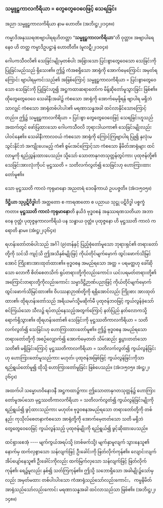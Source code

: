 ### သမ္မူဠှကာလကိရိယာ = တွေတွေဝေဝေဖြင့် သေရခြင်း

အညာ သမ္မူဠှကာလကိရိယာ နာမ ဟောတိ။ (အဘိ၊ဋ္ဌ၊၂၊၁၄၈။)

ကမ္မာဒိအနုဿရဏဗျာပါရရဟိတတ္တာ “**သမ္မူဠှကာလကိရိယာ**”တိ ဝုတ္တာ။ အဗျာပါရေနေဝ ဟိ တတ္ထ ကမ္မာဒိဥပဋ္ဌာနံ ဟောတီတိ။ (မူလဋီ၊၂၊၁၀၄။)

ဂေါပကသီဝလိ၏ သေခြင်းမျိုးမှတစ်ပါး အခြားသော ပြင်းစွာတွေဝေသော သေခြင်းကို ပြုခြင်းမည်သည် ရှိသေး၏။ 
ဤ၌ ကံအစရှိသော အာရုံကို အောက်မေ့ကြောင်း အမှတ်ရကြောင်း ဗျာပါရမှကင်းသည်၏ အဖြစ်ကြောင့် သမ္မူဠှကာလကိရိယာ = ပြင်းစွာတွေဝေသော သေခြင်းကို ပြုခြင်းဟူ၍ အဋ္ဌကထာဆရာတော်က မိန့်ဆိုတော်မူသွားခြင်း ဖြစ်၏။ 
ထိုတွေတွေဝေဝေ သေခါနီးအခါ၌ ကံစသော အာရုံကို အောက်မေ့ဖို့ရန် ဗျာပါရ မရှိဘဲသာလျှင် ကံစသော အာရုံတစ်ပါးပါး၏ မရဏာသန္နအခါ ထင်လာနိုင်သောကြောင့်တည်း။ 
ဤ၌ သမ္မူဠှကာလကိရိယာ = ပြင်းစွာ တွေတွေဝေဝေဖြင့် သေရခြင်းဟူသည် အထက်တွင် ဖော်ပြထားသော ဂေါပကသီဝလိ ဘုရားဒါယကာ၏ သေခြင်းမျိုးလည်း ပါဝင်နေ၏။ 
သေခါနီးကာလဝယ် ကံစသော အာရုံကို ကြောင့်ကြဗျာပါရ ပြု၍ နှလုံးမသွင်းနိုင်ဘဲ အကျိုးပေးမည့် ကံ၏ စွမ်းအင်ကြောင့်သာ ကံစသော နိမိတ်အာရုံများ ထင်လာမှုကို ရည်ညွှန်းထားပေသည်။ 
သို့သော် သောတာနုဂတသုတ္တန်တွင်ကား ပုထုဇန်တို့၏ သေခြင်းအားလုံးကိုပင် မုဋ္ဌဿတိ = သတိလက်လွတ်၍ သေခြင်းဟု ဟောကြားထားတော်မူ၏။

သော မုဋ္ဌဿတိ ကာလံ ကုရုမာနော အညတရံ ဒေဝနိကာယံ ဥပပဇ္ဇတိ။ (အံ၊၁၊၅၀၅။)

**ဒိဋ္ဌိယာ သုပ္ပဋိဝိဒ္ဓါ**တိ အတ္ထတော စ ကာရဏတော စ ပညာယ သုဋ္ဌု ပဋိဝိဒ္ဓါ ပစ္စက္ခံ ကတာ။ **မုဋ္ဌဿတိ ကာလံ ကုရုမာနော**တိ နယိဒံ ဗုဒ္ဓဝစနံ အနုဿရဏသတိယာ အဘာဝေန ဝုတ္တံ၊ ပုထုဇ္ဇနကာလကိရိယံ ပန သန္ဓာယ ဝုတ္တံ။ ပုထုဇ္ဇနော ဟိ မုဋ္ဌဿတိ ကာလံ ကရောတိ နာမ။ (အံ၊ဋ္ဌ၊၂၊၃၆၄။)

ရဟန်းတော်တစ်ပါးသည် အင်္ဂါ (၉)တန်နှင့် ပြည့်စုံတော်မူသော ဘုရားရှင်၏ တရားတော်တို့ကို သင်သိ ကျင့်သိ ဤအသိနှစ်မျိုးဖြင့် ကိုယ်တိုင်မျက်မှောက် ထွင်းဖောက်သိမြင်အောင် ကြိုးစားအားထုတ်ထား၏။ 
ဗုဒ္ဓဝစန အမည်ရသော အတ္ထ = ပရမတ္ထဟု ခေါ်ဆိုသော လောကီ စိတ်စေတသိက် ရုပ်တရားတို့ကိုလည်းကောင်း၊ ယင်းပရမတ်တရားတို့၏ အကြောင်းတရားတို့ကိုလည်းကောင်း သမ္မာဒိဋ္ဌိဉာဏ်ပညာဖြင့် ကိုယ်တိုင်မျက်မှောက် ထွင်းဖောက်သိမြင်ထား၏။ 
ဝိပဿနာဉာဏ်တို့ကို ရရှိအောင်လည်း ကြိုးစား အားထုတ်ထား၏၊ ထိုရဟန်းတော်သည် အရိယမဂ်သို့မဆိုက်မီ ပုထုဇန်ဘဝဖြင့် ကွယ်လွန်ခဲ့သော် စင်ကြယ်သော သီလ၌ ရပ်တည်နေသည့်အတွက်ကြောင့် နတ်ပြည် နတ်လောကသို့ ရောက်ရှိသွား၏။ 
ထိုရဟန်းတော်၏ သေခြင်းကို မုဋ္ဌဿတိကာလကိရိယာ = သတိလက်လွတ်၍ သေခြင်းဟု ဟောကြားထားတော်မူ၏။ 
ဤ၌ ဗုဒ္ဓဝစန အမည်ရသော တရားတော်တို့ကို အစဉ်လျှောက်၍ အောက်မေ့တတ် သိမ်းဆည်း ရှုပွားတတ်သော သတိ၏ မရှိခြင်းကြောင့် မုဋ္ဌဿတိကာလကိရိယာ = သတိလက်လွတ်၍ ကွယ်လွန်ခြင်းဟု ဟောကြားတော်မူသည်ကား မဟုတ်၊ ပုထုဇန်အဖြစ်ဖြင့် ကွယ်လွန်ခြင်းကိုသာ ရည်ရွယ်တော်မူ၍ ထိုသို့ ဟောကြားတော်မူခြင်း ဖြစ်ပေသည်။ (အံ၊၁၊၅၀၅။ အံ၊ဋ္ဌ၊၂၊၃၆၄။)

အထက်ပါ သမ္မောဟဝိနောဒနီ အဋ္ဌကထာ၌ကား ဤသောတာနုဂတသုတ္တန်၌ ဟောကြားတော်မူအပ်သော မုဋ္ဌဿတိကာလကိရိယာ = သတိလက်လွတ်၍ ကွယ်လွန်ခြင်းမျိုးကို ရည်ရွယ်၍ ဖွင့်ထားသည်ကား မဟုတ်။ 
ဗုဒ္ဓဝစနအမည်ရသော တရားတော်တို့ကို တစ်နည်း ကုသိုလ်စေတနာကံစသော အာရုံတို့ကို အောက်မေ့တတ်သော သတိ မရှိဘဲ တွေတွေဝေဝေဖြင့် ကွယ်လွန်သည့် ပုထုဇန်မျိုးကို ရည်ရွယ်၍ ဖွင့်ဆိုထားပေသည်။

ထင်ရှားစေအံ့ ---- မျက်ကွယ်အရပ်သို့ (တစ်ဖက်သို့) မျက်နှာမူလျက် သွားနေသူ၏ နောက်မှ ထက်လှစွာသော သန်လျက်ဖြင့် ဦးခေါင်းကို ဖြတ်လိုက်ကုန်၏။ 
လျောင်းလျက် အိပ်ပျော်နေသူ၏ ဦးခေါင်းကိုလည်း ထက်မြက်လှသော သန်လျက်ဖြင့် ဖြတ်လိုက်ကုန်၏၊ ရေ၌မူလည်း နှစ်၍ သတ်ကြကုန်၏။ 
ဤသို့ သဘောရှိသော အခါမျိုး၌သော်မှလည်း အမှတ်မထား တစ်ပါးပါးသော ကံအာရုံသည်သော်လည်းကောင်း， ကမ္မနိမိတ် အာရုံသည်သော်လည်းကောင်း မရဏာသန္နအခါ ထင်လာသည်သာ ဖြစ်၏။ (အဘိ၊ဋ္ဌ၊၂၊၁၄၈။)